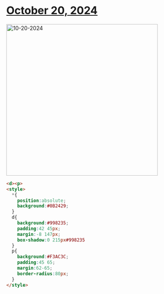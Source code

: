 # [October 20, 2024](https://cssbattle.dev/play/CoraZAsMprWIokapgb8m)

<img src="https://firebasestorage.googleapis.com/v0/b/cssbattleapp.appspot.com/o/user%2Fe6YbeBahWNPT7VpE2rE2p85byxa2%2Ftargets%2Ftarget_keU9fCx@2x.png?alt=media" width="400" alt="10-20-2024" />

```html
<d><p>
<style>
  *{
    position:absolute;
    background:#0B2429;
  }
  d{
    background:#998235;
    padding:42 45px;
    margin:-8 147px;
    box-shadow:0 215px#998235
  }
  p{
    background:#F3AC3C;
    padding:45 65;
    margin:62-65;
    border-radius:80px;
  }
</style>
```